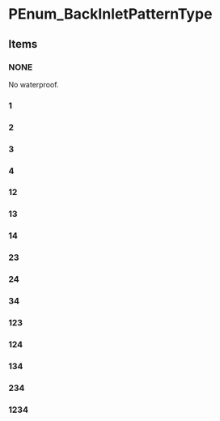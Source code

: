 # PEnum_BackInletPatternType

## Items

### NONE
No waterproof.

### 1


### 2


### 3


### 4


### 12


### 13


### 14


### 23


### 24


### 34


### 123


### 124


### 134


### 234


### 1234

